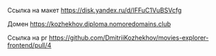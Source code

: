 Ссылка на макет 
https://disk.yandex.ru/d/IFFuC1VuBSVcfg

Домен
https://kozhekhov.diploma.nomoredomains.club

Ссылка на pr
https://github.com/DmitriiKozhekhov/movies-explorer-frontend/pull/4
